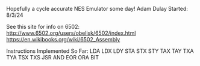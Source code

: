 Hopefully a cycle accurate NES Emulator some day!
Adam Dulay
Started: 8/3/24

See this site for info on 6502:
http://www.6502.org/users/obelisk/6502/index.html
https://en.wikibooks.org/wiki/6502_Assembly

Instructions Implemented So Far:
  LDA
  LDX
  LDY
  STA
  STX
  STY
  TAX
  TAY
  TXA
  TYA
  TSX
  TXS
  JSR
  AND
  EOR
  ORA
  BIT